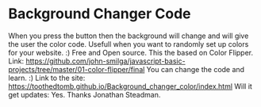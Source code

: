 # Background Changer Code

When you press the button then the background will change and will give the user the color code.
Usefull when you want to randomly set up colors for your website. :) 
Free and Open source.
This the based on Color Flipper.
Link: https://github.com/john-smilga/javascript-basic-projects/tree/master/01-color-flipper/final
You can change the code and learn. :)
Link to the site: https://toothedtomb.github.io/Background_changer_color/index.html
Will it get updates: Yes.
Thanks Jonathan Steadman.

